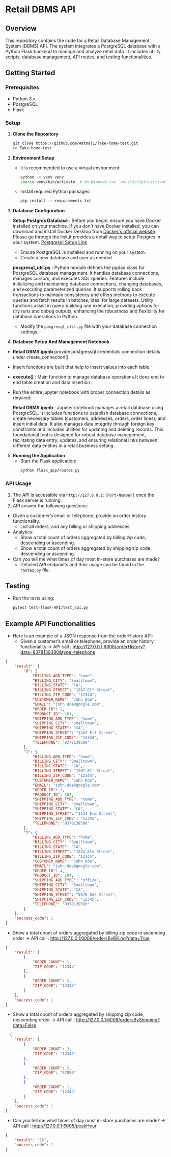
# Retail DBMS API

## Overview
This repository contains the code for a Retail Database Management System (DBMS) API. The system integrates a PostgreSQL database with a Python Flask backend to manage and analyze retail data. It includes utility scripts, database management, API routes, and testing functionalities.

## Getting Started

### Prerequisites

- Python 3.x
- PostgreSQL
- Flask

### Setup
1. **Clone the Repository**
   ```bash
   git clone https://github.com/Aatmaj1/Take-home-test.git
   cd Take-home-test
   ```

2. **Environment Setup**
   - It is recommended to use a virtual environment:
     ```bash
     python -m venv venv
     source venv/bin/activate  # On Windows use `venv\Scripts\activate`
     ```
   - Install required Python packages:
     ```bash
     pip install -r requirements.txt
     ```

3. **Database Configuration**
   
   **Setup Postgres Database** : Before you begin, ensure you have Docker installed on your machine. If you don't have Docker installed, you can download and install Docker Desktop from [Docker's official website](https://www.docker.com/products/docker-desktop).
Please go through the link,it provides a detail way to setup Postgres in your system. [Postgresql Setup Link](https://www.docker.com/blog/how-to-use-the-postgres-docker-official-image/)
   - Ensure PostgreSQL is installed and running on your system.
   - Create a new database and user as needed.
   
   **posgresql_util.py** : Python module defines the pgdao class for PostgreSQL database management. It handles database connections, manages cursors, and executes SQL queries. 
Features include initializing and maintaining database connections, changing databases, and executing parameterized queries. It supports rolling back transactions to maintain consistency and offers methods to execute queries and fetch results in batches, 
ideal for large datasets. Utility functions assist in query building and execution, 
providing options for dry runs and debug outputs, enhancing the robustness and flexibility for database operations in Python.
   - Modify the `posgresql_util.py` file with your database connection settings.

4.  **Database Setup And Management Notebook**

- **Retail DBMS.ipynb** provide postgressql credentials connection details under create_connection()
- Insert functions are built that help to insert values into each table.
- **execute()** : Main function to manage database operations.It does end to end table creation and data insertion.
- Run the entire jupyter notebook with proper connection details as required.

   **Retail DBMS.ipynb** : Jupyter notebook manages a retail database using PostgreSQL. It includes functions to establish database connections, create necessary tables (customers, addresses, orders, order lines), and insert initial data. It also manages data integrity through foreign key constraints and includes utilities for updating and deleting records. This foundational tool is designed for robust database management, facilitating data entry, updates, and ensuring relational links between different data entities in a retail business setting.


5. **Running the Application**
   - Start the Flask application:
     ```bash
     python flask_app/routes.py 
     ```

### API Usage
1. The API is accessible via `http://127.0.0.1:[Port-Number]` once the Flask server is running.
2. API answer the following questions:
* Given a customer’s email or telephone, provide an order history functionality.
  * List all orders, and any billing or shipping addresses.
* Analytics:
  * Show a total count of orders aggregated by billing zip code, descending or
ascending.
  * Show a total count of orders aggregated by shipping zip code, descending or
ascending.
* Can you tell me what times of day most in-store purchases are made?
  * Detailed API endpoints and their usage can be found in the `routes.py` file.

## Testing
- Run the tests using:
  ```bash
  pytest test-flask-API/test_api.py
  ```
## Example API Functionalities
- Here is an example of a JSON response from the orderHistory API:
  * Given a customer’s email or telephone, provide an order history functionality -> API call : http://127.0.0.1:6008/orderHistory?data=8378139380&type=telephone
``` json
{
    "result": {
        "0": {
            "BILLING_ADD_TYPE": "home",
            "BILLING_CITY": "Smalltown",
            "BILLING_STATE": "CA",
            "BILLING_STREET": "1267 Elf Street",
            "BILLING_ZIP_CODE": "12344",
            "CUSTOMER_NAME": "John Doe",
            "EMAIL": "john.doe@google.com",
            "ORDER_ID": 1,
            "PRODUCT_ID": 101,
            "SHIPPING_ADD_TYPE": "home",
            "SHIPPING_CITY": "Smalltown",
            "SHIPPING_STATE": "CA",
            "SHIPPING_STREET": "1267 Elf Street",
            "SHIPPING_ZIP_CODE": "12344",
            "TELEPHONE": "8378139380"
        },
        "1": {
            "BILLING_ADD_TYPE": "home",
            "BILLING_CITY": "Smalltown",
            "BILLING_STATE": "CA",
            "BILLING_STREET": "1267 Elf Street",
            "BILLING_ZIP_CODE": "12344",
            "CUSTOMER_NAME": "John Doe",
            "EMAIL": "john.doe@google.com",
            "ORDER_ID": 1,
            "PRODUCT_ID": 102,
            "SHIPPING_ADD_TYPE": "home",
            "SHIPPING_CITY": "Smalltown",
            "SHIPPING_STATE": "CA",
            "SHIPPING_STREET": "1234 Elm Street",
            "SHIPPING_ZIP_CODE": "12345",
            "TELEPHONE": "8378139380"
        },
        "2": {
            "BILLING_ADD_TYPE": "home",
            "BILLING_CITY": "Smalltown",
            "BILLING_STATE": "CA",
            "BILLING_STREET": "1234 Elm Street",
            "BILLING_ZIP_CODE": "12345",
            "CUSTOMER_NAME": "John Doe",
            "EMAIL": "john.doe@google.com",
            "ORDER_ID": 4,
            "PRODUCT_ID": 104,
            "SHIPPING_ADD_TYPE": "office",
            "SHIPPING_CITY": "Smalltown",
            "SHIPPING_STATE": "CA",
            "SHIPPING_STREET": "5678 Oak Street",
            "SHIPPING_ZIP_CODE": "12345",
            "TELEPHONE": "8378139380"
        }
    },
    "success_code": 1
}
```

* Show a total count of orders aggregated by billing zip code in ascending order -> API call : http://127.0.0.1:6009/ordersByBilling?data=True

```json
{
    "result": [
        {
            "ORDER_COUNT": 1,
            "ZIP_CODE": "12344"
        },
        {
            "ORDER_COUNT": 3,
            "ZIP_CODE": "12345"
        }
    ],
    "success_code": 1
}
```

* Show a total count of orders aggregated by shipping zip code, descending order -> API call : http://127.0.0.1:6009/ordersByShipping?data=False

```json
  {
    "result": [
        {
            "ORDER_COUNT": 2,
            "ZIP_CODE": "12345"
        },
        {
            "ORDER_COUNT": 2,
            "ZIP_CODE": "67890"
        },
        {
            "ORDER_COUNT": 1,
            "ZIP_CODE": "12344"
        }
    ],
    "success_code": 1
}
```

* Can you tell me what times of day most in-store purchases are made? -> API call : http://127.0.0.1:6005/peakHour

```json
{
    "result": "15",
    "success_code": 1
}
```






